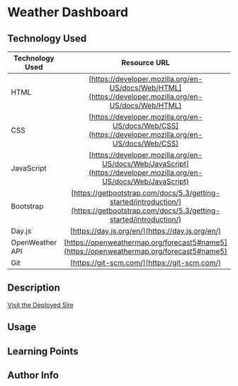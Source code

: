 # Weather Dashboard

## Technology Used

| Technology Used |                                                            Resource URL                                                            |
| --------------- | :--------------------------------------------------------------------------------------------------------------------------------: |
| HTML            |               [https://developer.mozilla.org/en-US/docs/Web/HTML](https://developer.mozilla.org/en-US/docs/Web/HTML)               |
| CSS             |                [https://developer.mozilla.org/en-US/docs/Web/CSS](https://developer.mozilla.org/en-US/docs/Web/CSS)                |
| JavaScript      |         [https://developer.mozilla.org/en-US/docs/Web/JavaScript](https://developer.mozilla.org/en-US/docs/Web/JavaScript)         |
| Bootstrap       | [https://getbootstrap.com/docs/5.3/getting-started/introduction/](https://getbootstrap.com/docs/5.3/getting-started/introduction/) |
| Day.js          |                                          [https://day.js.org/en/](https://day.js.org/en/)                                          |
| OpenWeather API |                      [https://openweathermap.org/forecast5#name5](https://openweathermap.org/forecast5#name5)                      |
| Git             |                                            [https://git-scm.com/](https://git-scm.com/)                                            |

## Description

[Visit the Deployed Site]()

## Usage

## Learning Points

## Author Info
